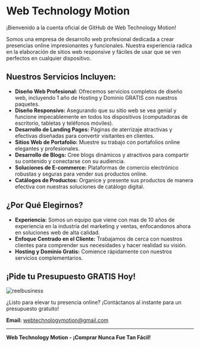 # Web Technology Motion

¡Bienvenido a la cuenta oficial de GitHub de Web Technology Motion!

Somos una empresa de desarrollo web profesional dedicada a crear presencias online impresionantes y funcionales. 
Nuestra experiencia radica en la elaboración de sitios web responsive y fáciles de usar que se ven perfectos en cualquier dispositivo.

## Nuestros Servicios Incluyen:

* **Diseño Web Profesional:** Ofrecemos servicios completos de diseño web, incluyendo 1 año de Hosting y Dominio GRATIS con nuestros paquetes.
* **Diseño Responsivo:** Asegurando que su sitio web se vea genial y funcione impecablemente en todos los dispositivos (computadoras de escritorio, tabletas y teléfonos móviles).
* **Desarrollo de Landing Pages:** Páginas de aterrizaje atractivas y efectivas diseñadas para convertir visitantes en clientes.
* **Sitios Web de Portafolio:** Muestre su trabajo con portafolios online elegantes y profesionales.
* **Desarrollo de Blogs:** Cree blogs dinámicos y atractivos para compartir su contenido y conectarse con su audiencia.
* **Soluciones de E-commerce:** Plataformas de comercio electrónico robustas y seguras para vender sus productos online.
* **Catálogos de Productos:** Organice y presente sus productos de manera efectiva con nuestras soluciones de catálogo digital.

## ¿Por Qué Elegirnos?

* **Experiencia:** Somos un equipo que viene con mas de 10 años de experiencia en la industria del marketing y ventas, enfocandonos ahora en soluciones web de alta calidad.
* **Enfoque Centrado en el Cliente:** Trabajamos de cerca con nuestros clientes para comprender sus necesidades y hacer realidad su visión.
* **Hosting y Dominio Gratis:** Comience rápidamente con nuestros servicios complementarios.

## ¡Pide tu Presupuesto GRATIS Hoy!
![reelbusiness](https://github.com/user-attachments/assets/9e5c9f98-be53-4fa4-bf9b-26e8cd6ed140)

¿Listo para elevar tu presencia online? ¡Contáctanos al instante para un presupuesto gratuito!

**Email:** webtechnologymotion@gmail.com

---


**Web Technology Motion - ¡Comprar Nunca Fue Tan Fácil!**

<!---
WebTechnologyMotion/WebTechnologyMotion is a ✨ special ✨ repository because its `README.md` (this file) appears on your GitHub profile.
You can click the Preview link to take a look at your changes.
--->
